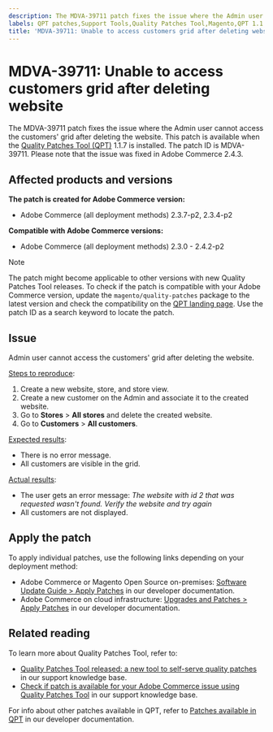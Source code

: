 ```yaml
---
description: The MDVA-39711 patch fixes the issue where the Admin user cannot access the customers' grid after deleting the website. This patch is available when the Quality Patches Tool (QPT) 1.1.7 is installed. The patch ID is MDVA-39711. Please note that the issue was fixed in Adobe Commerce 2.4.3.
labels: QPT patches,Support Tools,Quality Patches Tool,Magento,QPT 1.1.7,Quality Patches Tool,Adobe Commerce,cloud infrastructure,on-premises,customers grid,Admin,website,2.3.0,2.3.1,2.3.2,2.3.3,2.3.2-p2,2.3.4,2.3.3-p1,2.3.5,2.3.4-p2,2.3.5-p1,2.3.5-p2,2.3.6,2.3.6-p1,2.3.7,2.3.7-p1,2.3.7-p2,2.4.0,2.4.0-p1,2.4.1,2.4.1-p1,2.4.2,2.4.2-p1,2.4.2-p2
title: 'MDVA-39711: Unable to access customers grid after deleting website'
---
```


# MDVA-39711: Unable to access customers grid after deleting website

The MDVA-39711 patch fixes the issue where the Admin user cannot access the customers' grid after deleting the website. This patch is available when the [Quality Patches Tool (QPT)](https://support.magento.com/hc/en-us/articles/360047139492) 1.1.7 is installed. The patch ID is MDVA-39711. Please note that the issue was fixed in Adobe Commerce 2.4.3.

## Affected products and versions

**The patch is created for Adobe Commerce version:**

* Adobe Commerce (all deployment methods) 2.3.7-p2, 2.3.4-p2

**Compatible with Adobe Commerce versions:**

* Adobe Commerce (all deployment methods) 2.3.0 - 2.4.2-p2

>[!NOTE]
>
>The patch might become applicable to other versions with new Quality Patches Tool releases. To check if the patch is compatible with your Adobe Commerce version, update the `magento/quality-patches` package to the latest version and check the compatibility on the [QPT landing page](https://devdocs.magento.com/quality-patches/tool.html#patch-grid). Use the patch ID as a search keyword to locate the patch.

## Issue

Admin user cannot access the customers' grid after deleting the website.

<u>Steps to reproduce</u>:

1. Create a new website, store, and store view.
1. Create a new customer on the Admin and associate it to the created website.
1. Go to **Stores** > **All stores** and delete the created website.
1. Go to **Customers** > **All customers**.

<u>Expected results</u>:

* There is no error message.
* All customers are visible in the grid.

<u>Actual results</u>:

* The user gets an error message: *The website with id 2 that was requested wasn't found. Verify the website and try again*
* All customers are not displayed.

## Apply the patch

To apply individual patches, use the following links depending on your deployment method:

* Adobe Commerce or Magento Open Source on-premises: [Software Update Guide > Apply Patches](https://devdocs.magento.com/guides/v2.4/comp-mgr/patching/mqp.html) in our developer documentation.
* Adobe Commerce on cloud infrastructure: [Upgrades and Patches > Apply Patches](https://devdocs.magento.com/cloud/project/project-patch.html) in our developer documentation.

## Related reading

To learn more about Quality Patches Tool, refer to:

* [Quality Patches Tool released: a new tool to self-serve quality patches](https://support.magento.com/hc/en-us/articles/360047139492) in our support knowledge base.
* [Check if patch is available for your Adobe Commerce issue using Quality Patches Tool](https://support.magento.com/hc/en-us/articles/360047125252) in our support knowledge base.

For info about other patches available in QPT, refer to [Patches available in QPT](https://devdocs.magento.com/quality-patches/tool.html#patch-grid) in our developer documentation.